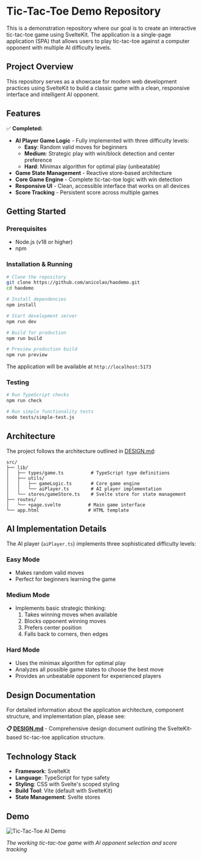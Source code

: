 # Tic-Tac-Toe Demo Repository

This is a demonstration repository where our goal is to create an interactive tic-tac-toe game using SvelteKit. The application is a single-page application (SPA) that allows users to play tic-tac-toe against a computer opponent with multiple AI difficulty levels.

## Project Overview

This repository serves as a showcase for modern web development practices using SvelteKit to build a classic game with a clean, responsive interface and intelligent AI opponent.

## Features

✅ **Completed:**
- **AI Player Game Logic** - Fully implemented with three difficulty levels:
  - **Easy**: Random valid moves for beginners
  - **Medium**: Strategic play with win/block detection and center preference
  - **Hard**: Minimax algorithm for optimal play (unbeatable)
- **Game State Management** - Reactive store-based architecture
- **Core Game Engine** - Complete tic-tac-toe logic with win detection
- **Responsive UI** - Clean, accessible interface that works on all devices
- **Score Tracking** - Persistent score across multiple games

## Getting Started

### Prerequisites
- Node.js (v18 or higher)
- npm

### Installation & Running

```bash
# Clone the repository
git clone https://github.com/anicolao/haodemo.git
cd haodemo

# Install dependencies
npm install

# Start development server
npm run dev

# Build for production
npm run build

# Preview production build
npm run preview
```

The application will be available at `http://localhost:5173`

### Testing

```bash
# Run TypeScript checks
npm run check

# Run simple functionality tests
node tests/simple-test.js
```

## Architecture

The project follows the architecture outlined in [DESIGN.md](./DESIGN.md):

```
src/
├── lib/
│   ├── types/game.ts          # TypeScript type definitions
│   ├── utils/
│   │   ├── gameLogic.ts       # Core game engine
│   │   └── aiPlayer.ts        # AI player implementation
│   └── stores/gameStore.ts    # Svelte store for state management
├── routes/
│   └── +page.svelte          # Main game interface
└── app.html                  # HTML template
```

## AI Implementation Details

The AI player (`aiPlayer.ts`) implements three sophisticated difficulty levels:

### Easy Mode
- Makes random valid moves
- Perfect for beginners learning the game

### Medium Mode  
- Implements basic strategic thinking:
  1. Takes winning moves when available
  2. Blocks opponent winning moves
  3. Prefers center position
  4. Falls back to corners, then edges

### Hard Mode
- Uses the minimax algorithm for optimal play
- Analyzes all possible game states to choose the best move
- Provides an unbeatable opponent for experienced players

## Design Documentation

For detailed information about the application architecture, component structure, and implementation plan, please see:

**📋 [DESIGN.md](./DESIGN.md)** - Comprehensive design document outlining the SvelteKit-based tic-tac-toe application structure.

## Technology Stack

- **Framework**: SvelteKit
- **Language**: TypeScript for type safety
- **Styling**: CSS with Svelte's scoped styling
- **Build Tool**: Vite (default with SvelteKit)
- **State Management**: Svelte stores

## Demo

![Tic-Tac-Toe AI Demo](https://github.com/user-attachments/assets/9bfa26c2-0ae9-415f-840e-603c81d03e9d)

*The working tic-tac-toe game with AI opponent selection and score tracking*

